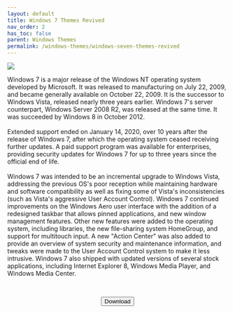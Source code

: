 ```yaml
---
layout: default
title: Windows 7 Themes Revived
nav_order: 2
has_toc: false
parent: Windows Themes
permalink: /windows-themes/windows-seven-themes-revived
---
```


<div class="card">
  <img src="https://images-wixmp-ed30a86b8c4ca887773594c2.wixmp.com/i/836bd001-fc1e-41ac-8fce-917bee5d1f0e/dino2ml-ee84d62e-9ad3-4dbe-a5f3-62c414afec6e.png/v1/fill/w_1200,h_557,q_80,strp/windows_7_themes_revived_by_og_nimbi_dino2ml-fullview.jpg" />
  <div class="container">
    <p>Windows 7 is a major release of the Windows NT operating system developed by Microsoft. It was released to manufacturing on July 22, 2009, and became generally available on October 22, 2009. It is the successor to Windows Vista, released nearly three years earlier. Windows 7's server counterpart, Windows Server 2008 R2, was released at the same time. It was succeeded by Windows 8 in October 2012.
      <br /><br />
      Extended support ended on January 14, 2020, over 10 years after the release of Windows 7, after which the operating system ceased receiving further updates. A paid support program was available for enterprises, providing security updates for Windows 7 for up to three years since the official end of life.
      <br /><br />
      Windows 7 was intended to be an incremental upgrade to Windows Vista, addressing the previous OS's poor reception while maintaining hardware and software compatibility as well as fixing some of Vista's inconsistencies (such as Vista's aggressive User Account Control). Windows 7 continued improvements on the Windows Aero user interface with the addition of a redesigned taskbar that allows pinned applications, and new window management features. Other new features were added to the operating system, including libraries, the new file-sharing system HomeGroup, and support for multitouch input. A new "Action Center" was also added to provide an overview of system security and maintenance information, and tweaks were made to the User Account Control system to make it less intrusive. Windows 7 also shipped with updated versions of several stock applications, including Internet Explorer 8, Windows Media Player, and Windows Media Center.
    </p>
  </div>
</div>
<br />
<p class="text-delta" style="text-align:center"><a href="https://github.com/The-Back-Room/Windows-7-Themes-Revived/archive/refs/heads/main.zip" target="_blank">
  <button type="button" name="button" class="btn">Download</button></a></p>
